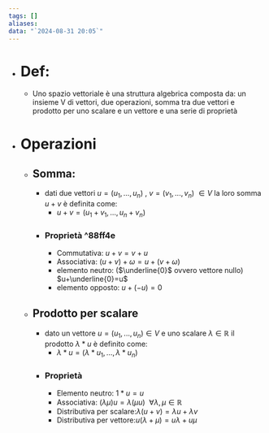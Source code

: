 ```yaml
---
tags: []
aliases: 
data: "`2024-08-31 20:05`"
---
```

- # Def:
	- Uno spazio vettoriale è una struttura algebrica composta da: un insieme V di vettori, due operazioni, somma tra due vettori e prodotto per uno scalare e un vettore e una serie di proprietà
- # Operazioni
	- ## Somma:
		- dati due vettori $u = (u_{1},...,u_{n})\ , \  v = (v_{1},...,v_{n})$ $\in V$ 
		  la loro somma $u+v$ è definita come:
			- $u+v=(u_{1}+v_{1},...,u_{n}+v_{n})$ 
		- ### Proprietà ^88ff4e
			- Commutativa: $u+v=v+u$
			- Associativa: $(u+v)+\omega=u+(v+\omega)$
			- elemento neutro: ($\underline{0}$ ovvero vettore nullo) $u+\underline{0}=u$
			- elemento opposto: $u+(-u)=0$
	- ## Prodotto per scalare
		- dato un vettore $u = (u_{1},...,u_{n})\in V$ e uno scalare $\lambda \in \mathbb{R}$ il prodotto $\lambda*u$ è definito come:
			- $\lambda*u=(\lambda*u_1,...,\lambda*u_{n})$
		- ### Proprietà
			- Elemento neutro: $1*u=u$
			- Associativa: $(\lambda \mu)u=\lambda(\mu u)\ \ \forall\lambda,\mu\in \mathbb{R}$
			- Distributiva per scalare:$\lambda(u+v)=\lambda u+\lambda v$
			- Distributiva per vettore:$u(\lambda+\mu)=u\lambda+u\mu$ 